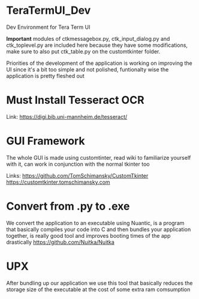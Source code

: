 # TeraTermUI_Dev
Dev Environment for Tera Term UI

**Important** modules of ctkmessagebox.py, ctk_input_dialog.py and ctk_toplevel.py are included here because they have some modifications,
make sure to also put ctk_table.py on the customtkinter folder.

Priorities of the development of the application is working on improving the UI since it's  a bit too simple and not polished,
funtionalty wise the application is pretty fleshed out

# Must Install Tesseract OCR
Link: https://digi.bib.uni-mannheim.de/tesseract/

# GUI Framework
The whole GUI is made using customtinter, read wiki to familiarize yourself with it, can work in conjunction with the normal tkinter too

Links: https://github.com/TomSchimansky/CustomTkinter
       https://customtkinter.tomschimansky.com
      
# Convert from .py to .exe
We convert the application to an executable using Nuantic, is a program that basically compiles your code into C and then bundles your application together,
is really good tool and improves booting times of the app drastically https://github.com/Nuitka/Nuitka

# UPX 
After bundling up our application we use this tool that basically reduces the storage size of the executable at the cost of some extra ram
comsumption

